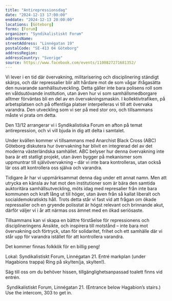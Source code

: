```yaml
---
title: "Antirepressionsdag"
date: "2024-12-13 17:00:00"
enddate: "2024-12-13 20:00:00"
locations: [Göteborg]
forms: [Forum]
organizer: "Syndikalistiskt Forum"
addressName: 
streetAddress: "Linnégatan 19"
postalCode: "SE-413 04 Göteborg"
addressRegion:
addressCountry: "Sverige"
source: https://www.facebook.com/events/1100827271681352/
---
```

Vi lever i en tid där övervakning, militarisering och disciplinering ständigt skärps, och där repressalier blir allt hårdare mot de som vågar ifrågasätta den nuvarande samhällsutveckling. Detta gäller inte bara polisens roll som en våldsutövande institution, utan även hur vi som samhällsmedborgare alltmer förväntas bli en del av en övervakningsmaskin. I kollektivtrafiken, på arbetsplatsen och på offentliga platser interpelleras vi till att övervaka varandra. Den utveckling som vi ser på med stor oro, och tillsammans måste vi prata om detta.

Den 13/12 arrangerar vi i Syndikalistiska Forum en afton på temat antirepression, och vi vill bjuda in dig att delta i samtalet.

Under kvällen kommer vi tillsammans med Anarchist Black Cross (ABC) Göteborg diskutera hur övervakning har blivit en integrerad del av det moderna västerländska samhället. ABC belyser hur denna övervakning inte bara är ett statligt projekt, utan även bygger på mekanismer som uppmuntrar till självövervakning – där vi inte bara kontrolleras, utan också lär oss att kontrollera oss själva och varandra.

Tidigare år har vi uppmärksammat denna dag under ett annat namn. Men att utrycka en känsla av hat mot den institutioner som är bära den samtida auktoritära samhällsutveckling, möts idag med represalier från inte bara kommunen och kraft lång ut till höger, utan även från så kallat liberalt och socialdemokratiskts håll. Trots detta står vi fast vid att frågan om ökade repressalier och en gryende polisstat är högst relevant och brinnande akut, därför väljer vi i år att närmas oss ämnet med en ökad seriösaste.

Tillsammans kan vi skapa en bättre förståelse för repressionens och disciplineringens Ansikte, och inspirera till motstånd – inte bara mot övervakning och förtryck, utan för solidaritet, frihet och ett samhälle där vi står upp för varandra istället för att kontrollera varandra.

Det kommer finnas folkkök för en billig peng!


Lokal: Syndikalistiskt Forum, Linnégatan 21. Entré markplan (under Hagabions trappa) Ring på skylten(ja, skylten!).

Säg till oss om du behöver hissen, tillgänglighetsanpassad toalett finns vid entrén.

﻿
Syndikalistiskt Forum, Linnégatan 21. (Entrance below Hagabion’s stairs.) Use the intercom, 303 to get in.
